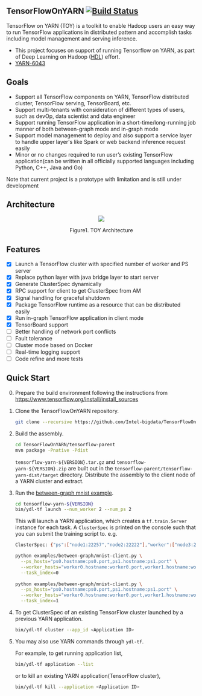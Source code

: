 ## TensorFlowOnYARN [![Build Status](https://travis-ci.org/Intel-bigdata/TensorFlowOnYARN.svg?branch=master)](https://travis-ci.org/Intel-bigdata/TensorFlowOnYARN)

TensorFlow on YARN (TOY) is a toolkit to enable Hadoop users an easy way to run TensorFlow applications in distributed pattern and accomplish tasks including model management and serving inference.
* This project focuses on support of running Tensorflow on YARN, as part of Deep Learning on Hadoop ([HDL](https://github.com/Intel-bigdata/HDL)) effort. 
* [YARN-6043](https://issues.apache.org/jira/browse/YARN-6043)

## Goals

 - Support all TensorFlow components on YARN, TensorFlow distributed
   cluster, TensorFlow serving, TensorBoard, etc.
 - Support multi-tenants with consideration of different types of users,
   such as devOp, data scientist and data engineer
 - Support running TensorFlow application in a short-time/long-running
   job manner of both between-graph mode and in-graph mode
 - Support model management to deploy and also support a service layer to handle upper layer's like Spark or web backend inference request easily
 - Minor or no changes required to run user’s existing TensorFlow
   application(can be written in all officially supported languages
   including Python, C++, Java and Go)

Note that current project is a prototype with limitation and is still under development

## Architecture
<p align="center">
<img src=https://cloud.githubusercontent.com/assets/1171680/24279553/7fe214b0-1085-11e7-902e-a331ad61ba23.PNG>
</p>
<p align="center">
Figure1. TOY Architecture
</p>

## Features
- [x] Launch a TensorFlow cluster with specified number of worker and PS server
- [x] Replace python layer with java bridge layer to start server
- [x] Generate ClusterSpec dynamically
- [x] RPC support for client to get ClusterSpec from AM
- [x] Signal handling for graceful shutdown
- [x] Package TensorFlow runtime as a resource that can be distributed easily
- [x] Run in-graph TensorFlow application in client mode
- [x] TensorBoard support
- [ ] Better handling of network port conflicts
- [ ] Fault tolerance
- [ ] Cluster mode based on Docker
- [ ] Real-time logging support
- [ ] Code refine and more tests

## Quick Start 

0. Prepare the build environment following the instructions from https://www.tensorflow.org/install/install_sources

1. Clone the TensorFlowOnYARN repository.
   
   ```bash
   git clone --recursive https://github.com/Intel-bigdata/TensorFlowOnYARN
   ```

2. Build the assembly.

   ```bash
   cd TensorFlowOnYARN/tensorflow-parent
   mvn package -Pnative -Pdist
   ```
   
   `tensorflow-yarn-${VERSION}.tar.gz` and `tensorflow-yarn-${VERSION}.zip` are built out 
   in the `tensorflow-parent/tensorflow-yarn-dist/target` directory. Distribute the assembly
   to the client node of a YARN cluster and extract.
   
3. Run the [between-graph mnist example](examples/between-graph/mnist_feed.py).

   ```bash
   cd tensorflow-yarn-${VERSION}
   bin/ydl-tf launch --num_worker 2 --num_ps 2
   ```
   
   This will launch a YARN application, which creates a `tf.train.Server` instance for each task.
    A `ClusterSpec` is printed on the console such that you can submit the training script to. e.g.
    
   ```bash
   ClusterSpec: {"ps":["node1:22257","node2:22222"],"worker":["node3:22253","node2:22255"]}
   ```
   
   ```bash
   python examples/between-graph/mnist-client.py \
     --ps_hosts="ps0.hostname:ps0.port,ps1.hostname:ps1.port" \
     --worker_hosts="worker0.hostname:worker0.port,worker1.hostname:worker1.port" \
     --task_index=0
  
   python examples/between-graph/mnist-client.py \
     --ps_hosts="ps0.hostname:ps0.port,ps1.hostname:ps1.port" \
     --worker_hosts="worker0.hostname:worker0.port,worker1.hostname:worker1.port" \
     --task_index=1
   ```

4. To get ClusterSpec of an existing TensorFlow cluster launched by a previous YARN application.

   ```bash
   bin/ydl-tf cluster --app_id <Application ID>
   ```

5. You may also use YARN commands through `ydl-tf`. 

   For example, to get running application list,

   ```bash
   bin/ydl-tf application --list
   ```

   or to kill an existing YARN application(TensorFlow cluster),

   ```bash
   bin/ydl-tf kill --application <Application ID>
   ```


